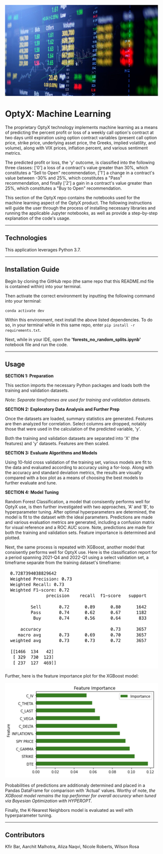 <img src= "images/optyx.png" width="930" height="300">

# __OptyX: Machine Learning__

The proprietary OptyX technology implements machine learning as a means of predicting the percent profit or loss of a weekly call option's contract at two days until expiration using option contract variables (present call option price, strike price, underlying asset price, the Greeks, implied volatility, and volume), along with VIX prices, inflation percent, and various sentiment metrics. 

The predicted profit or loss, the 'y' outcome, is classified into the following three classes: ['0'] a loss of a contract's value greater than 30%, which constitutes a "Sell to Open" recommendation, ['1'] a change in a contract's value between -30% and 25%, which constitutes a "Pass" recommendation, and finally ['2'] a gain in a contract's value greater than 25%, which constitutes a "Buy to Open" recommendation.

This section of the OptyX repo contains the notebooks used for the machine learning aspect of the OptyX product. The following instructions will guide the user through the process of installing  necessary libraries and running the applicable Jupyter notebooks, as well as provide a step-by-step explanation of the code's usage. 

---
## __Technologies__

This application leverages Python 3.7. 

---

## __Installation Guide__

Begin by cloning the GitHub repo (the same repo that this README.md file is contained within) into your terminal. 

Then activate the correct environment by inputting the following command into your terminal:

`conda activate dev`

Within this environment, next install the above listed dependencies. To do so, in your terminal while in this same repo, enter `pip install -r requirements.txt`.

Next, while in your IDE, open the __'forests_no_random_splits.ipynb'__ notebook file and run the code. 

---

## __Usage__

**SECTION 1: Preparation**

This section imports the necessary Python packages and loads both the training and validation datasets.

*Note: Separate timeframes are used for training and validation datasets.*

**SECTION 2: Exploratory Data Analysis and Further Prep**

Once the datasets are loaded, summary statistics are generated. Features are then analyzed for correlation. Select columns are dropped, notably those that were used in the calculation of the predicted variable, 'y'.

Both the training and validation datasets are separated into 'X' (the features) and 'y' datasets. Features are then scaled.

**SECTION 3: Evaluate Algorithms and Models**

Using 10-fold cross validation of the training set, various models are fit to the data and evaluated according to accuracy using a for-loop. Along with the accuracy and standard deviation metrics, the results are visually compared with a box plot as a means of choosing the best models to further evaluate and tune.

**SECTION 4: Model Tuning**

Random Forest Classification, a model that consisently performs well for OptyX use, is then further investigated with two approaches, 'A' and 'B', to hyperparameter tuning. After optimal hyperparameters are determined, the model is fit to the dataset with the ideal parameters. Predictions are made and various evaluation metrics are generated, including a confusion matrix for visual reference and a ROC AUC score. Note, predictions are made for both the training and validation sets. Feature importance is determined and plotted.

Next, the same process is repeated with XGBoost, another model that consisently performs well for OptyX use. Here is the classification report for a period spanning 2021-Q4 and 2022-Q1 using a select validation set, a timeframe separate from the training dataset's timeframe:

![Classification report.](images/report.png)

Further, here is the feature importance plot for the XGBoost model:

![Features plot.](images/features.png)

Probabilities of predictions are additionaly determined and placed in a Pandas DataFrame for comparison with 'Actual' values. Worthy of note, *the XGBoost model remains the top performer for overall accuracy when tuned via Bayesian Optimization with HYPEROPT.* 

Finally, the K-Nearest Neighbors model is evaluated as well with hyperparameter tuning. 

---

## __Contributors__

Kfir Bar, Aarchit Malhotra, Aliza Naqvi, Nicole Roberts, Wilson Rosa





